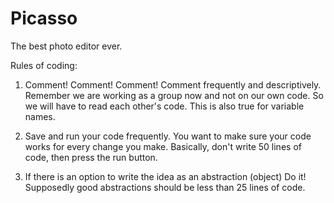 # Picasso
The best photo editor ever.

Rules of coding:

1. Comment! Comment! Comment! Comment frequently and descriptively. Remember we are working as a group now and not on our own code. So we will have to read each other's code. This is also true for variable names.

2. Save and run your code frequently. You want to make sure your code works for every change you make. Basically, don't write 50 lines of code, then press the run button.

3. If there is an option to write the idea as an abstraction (object) Do it! Supposedly good abstractions should be less than 25 lines of code.
